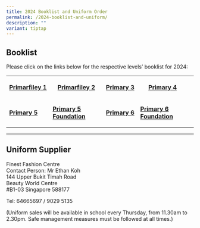```yaml
---
title: 2024 Booklist and Uniform Order
permalink: /2024-booklist-and-uniform/
description: ""
variant: tiptap
---
```

<h2><strong>Booklist</strong></h2><p>Please click on the links below for the respective levels’ booklist for 2024:</p><table><tbody><tr><th rowspan="1" colspan="1"><p><a href="/files/P1-2023-Booklist.pdf" rel="noopener noreferrer nofollow" target="_blank">Primar</a><a href="/files/2024_Primary_1.pdf" rel="noopener noreferrer nofollow" target="_blank">file</a><a href="/files/P1-2023-Booklist.pdf" rel="noopener noreferrer nofollow" target="_blank">y&nbsp;1</a></p></th><th rowspan="1" colspan="1"><p><a href="/files/P2-2023-Booklist.pdf" rel="noopener noreferrer nofollow" target="_blank">Primar</a><a href="/files/2024_Primary_2.pdf" rel="noopener noreferrer nofollow" target="_blank">file</a><a href="/files/P2-2023-Booklist.pdf" rel="noopener noreferrer nofollow" target="_blank">y&nbsp;2</a></p></th><th rowspan="1" colspan="1"><p><a href="/files/P3-2023-Booklist.pdf" rel="noopener noreferrer nofollow" target="_blank">Primary&nbsp;3</a></p></th><th rowspan="1" colspan="1"><p><a href="/files/P4-2023-Booklist.pdf" rel="noopener noreferrer nofollow" target="_blank">Primary&nbsp;4</a></p></th><th rowspan="1" colspan="1"><p></p></th></tr><tr><td rowspan="1" colspan="1"><p><strong><a href="/files/P5-2023-Booklist.pdf" rel="noopener noreferrer nofollow" target="_blank">Primary 5</a></strong></p></td><td rowspan="1" colspan="1"><p><strong><a href="/files/P5-Foundation-2023-Booklist.pdf" rel="noopener noreferrer nofollow" target="_blank">Primary 5 Foundation</a></strong></p></td><td rowspan="1" colspan="1"><p><strong><a href="/files/P6-2023-Booklist.pdf" rel="noopener noreferrer nofollow" target="_blank">Primary 6</a></strong></p></td><td rowspan="1" colspan="1"><p><strong><a href="/files/P6-Foundation-2023-Booklist.pdf" rel="noopener noreferrer nofollow" target="_blank">Primary 6 Foundation</a></strong></p></td><td rowspan="1" colspan="1"><p></p></td></tr></tbody></table><hr><h2><strong>Uniform Supplier</strong></h2><p>Finest Fashion Centre<br>Contact Person: Mr Ethan Koh<br>144 Upper Bukit Timah Road<br>Beauty World Centre<br>#B1-03 Singapore 588177</p><p>Tel: 64665697 / 9029 5135</p><p>(Uniform sales will be available in school every Thursday, from 11.30am to 2.30pm. Safe management measures must be followed at all times.)</p>